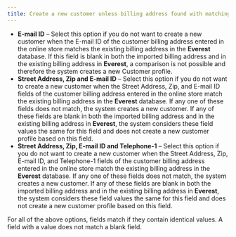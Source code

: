 ```yaml
---
title: Create a new customer unless billing address found with matching
---
```


- **E-mail 
 ID** – Select this option if you do not want to create a new customer  when the E-mail ID of the customer billing address entered in the online  store matches the existing billing address in the **Everest**  database. 
If this field is blank in both the imported billing address and in  the existing billing address in **Everest**,  a comparison is not possible and therefore the system creates a new Customer  profile.
- **Street 
 Address, Zip and E-mail ID** – Select this option if you do not want  to create a new customer when the Street Address, Zip, and E-mail ID fields  of the customer billing address entered in the online store match the  existing billing address in the **Everest**  database. If any one of these fields does not match, the system creates  a new customer. 
If any of these fields are blank in both the imported billing address  and in the existing billing address in **Everest**,  the system considers these field values the same for this field and does  not create a new customer profile based on this field.
- **Street 
 Address, Zip, E-mail ID and Telephone-1** – Select this option if  you do not want to create a new customer when the Street Address, Zip,  E-mail ID, and Telephone-1 fields of the customer billing address entered  in the online store match the existing billing address in the **Everest**  database. If any one of these fields does not match, the system creates  a new customer. 
If any of these fields are blank in both the imported billing address  and in the existing billing address in **Everest**,  the system considers these field values the same for this field and does  not create a new customer profile based on this field.



For all of the above options, fields match if they contain identical  values. A field with a value does not match a blank field.
